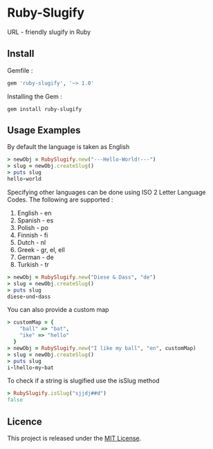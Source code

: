 # Ruby-Slugify
URL - friendly slugify in Ruby

## Install

Gemfile :
```ruby
gem 'ruby-slugify', '~> 1.0'
```

Installing the Gem :
```
gem install ruby-slugify
```

## Usage Examples

By default the language is taken as English
```ruby
> newObj = RubySlugify.new("---Hello-World!---")
> slug = newObj.createSlug()
> puts slug
hello-world
```

Specifying other languages can be done using ISO 2 Letter Language Codes. The following are supported :
1. English - en
2. Spanish - es
3. Polish - po
4. Finnish - fi
5. Dutch - nl
6. Greek - gr, el, ell
7. German - de
8. Turkish - tr

```ruby
> newObj = RubySlugify.new("Diese & Dass", "de")
> slug = newObj.createSlug()
> puts slug
diese-und-dass
```

You can also provide a custom map

```ruby
> customMap = {
    "ball" => "bat",
    "ike" => "hello"
  }
> newObj = RubySlugify.new("I like my ball", "en", customMap)
> slug = newObj.createSlug()
> puts slug
i-lhello-my-bat
```

To check if a string is slugified use the isSlug method
```ruby
> RubySlugify.isSlug("sjjdj##d")
false
```

## Licence

This project is released under the [MIT License](https://github.com/aditisrinivas97/ruby-slugify/blob/master/LICENSE).
